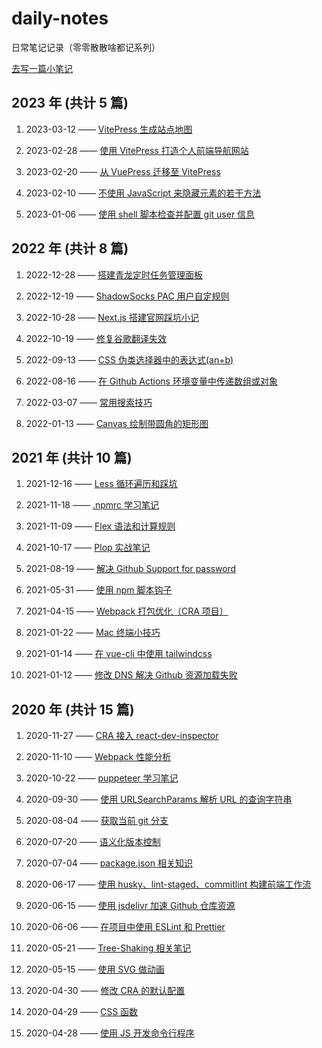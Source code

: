 # daily-notes

日常笔记记录（零零散散啥都记系列）

[去写一篇小笔记](https://github.com/maomao1996/daily-notes/issues/new)

## 2023 年 (共计 5 篇)

1. 2023-03-12 —— [VitePress 生成站点地图](https://github.com/maomao1996/daily-notes/issues/39)

2. 2023-02-28 —— [使用 VitePress 打造个人前端导航网站](https://github.com/maomao1996/daily-notes/issues/38)

3. 2023-02-20 —— [从 VuePress 迁移至 VitePress](https://github.com/maomao1996/daily-notes/issues/37)

4. 2023-02-10 —— [不使用 JavaScript 来隐藏元素的若干方法](https://github.com/maomao1996/daily-notes/issues/36)

5. 2023-01-06 —— [使用 shell 脚本检查并配置 git user 信息](https://github.com/maomao1996/daily-notes/issues/35)

## 2022 年 (共计 8 篇)

1. 2022-12-28 —— [搭建青龙定时任务管理面板](https://github.com/maomao1996/daily-notes/issues/34)

2. 2022-12-19 —— [ShadowSocks PAC 用户自定规则](https://github.com/maomao1996/daily-notes/issues/33)

3. 2022-10-28 —— [Next.js 搭建官网踩坑小记](https://github.com/maomao1996/daily-notes/issues/31)

4. 2022-10-19 —— [修复谷歌翻译失效](https://github.com/maomao1996/daily-notes/issues/30)

5. 2022-09-13 —— [CSS 伪类选择器中的表达式(an+b)](https://github.com/maomao1996/daily-notes/issues/29)

6. 2022-08-16 —— [在 Github Actions 环境变量中传递数组或对象](https://github.com/maomao1996/daily-notes/issues/28)

7. 2022-03-07 —— [常用搜索技巧](https://github.com/maomao1996/daily-notes/issues/27)

8. 2022-01-13 —— [Canvas 绘制带圆角的矩形图](https://github.com/maomao1996/daily-notes/issues/26)

## 2021 年 (共计 10 篇)

1. 2021-12-16 —— [Less 循环遍历和踩坑](https://github.com/maomao1996/daily-notes/issues/25)

2. 2021-11-18 —— [.npmrc 学习笔记](https://github.com/maomao1996/daily-notes/issues/24)

3. 2021-11-09 —— [Flex 语法和计算规则](https://github.com/maomao1996/daily-notes/issues/23)

4. 2021-10-17 —— [Plop 实战笔记](https://github.com/maomao1996/daily-notes/issues/22)

5. 2021-08-19 —— [解决 Github Support for password](https://github.com/maomao1996/daily-notes/issues/21)

6. 2021-05-31 —— [使用 npm 脚本钩子](https://github.com/maomao1996/daily-notes/issues/20)

7. 2021-04-15 —— [Webpack 打包优化（CRA 项目）](https://github.com/maomao1996/daily-notes/issues/19)

8. 2021-01-22 —— [Mac 终端小技巧](https://github.com/maomao1996/daily-notes/issues/18)

9. 2021-01-14 —— [在 vue-cli 中使用 tailwindcss](https://github.com/maomao1996/daily-notes/issues/17)

10. 2021-01-12 —— [修改 DNS 解决 Github 资源加载失败](https://github.com/maomao1996/daily-notes/issues/16)

## 2020 年 (共计 15 篇)

1. 2020-11-27 —— [CRA 接入 react-dev-inspector](https://github.com/maomao1996/daily-notes/issues/15)

2. 2020-11-10 —— [Webpack 性能分析](https://github.com/maomao1996/daily-notes/issues/14)

3. 2020-10-22 —— [puppeteer 学习笔记](https://github.com/maomao1996/daily-notes/issues/13)

4. 2020-09-30 —— [使用 URLSearchParams 解析 URL 的查询字符串](https://github.com/maomao1996/daily-notes/issues/12)

5. 2020-08-04 —— [获取当前 git 分支](https://github.com/maomao1996/daily-notes/issues/11)

6. 2020-07-20 —— [语义化版本控制](https://github.com/maomao1996/daily-notes/issues/10)

7. 2020-07-04 —— [package.json 相关知识](https://github.com/maomao1996/daily-notes/issues/9)

8. 2020-06-17 —— [使用 husky、lint-staged、commitlint 构建前端工作流](https://github.com/maomao1996/daily-notes/issues/8)

9. 2020-06-15 —— [使用 jsdelivr 加速 Github 仓库资源](https://github.com/maomao1996/daily-notes/issues/7)

10. 2020-06-06 —— [在项目中使用 ESLint 和 Prettier](https://github.com/maomao1996/daily-notes/issues/6)

11. 2020-05-21 —— [Tree-Shaking 相关笔记](https://github.com/maomao1996/daily-notes/issues/5)

12. 2020-05-15 —— [使用 SVG 做动画](https://github.com/maomao1996/daily-notes/issues/4)

13. 2020-04-30 —— [修改 CRA 的默认配置](https://github.com/maomao1996/daily-notes/issues/3)

14. 2020-04-29 —— [CSS 函数](https://github.com/maomao1996/daily-notes/issues/2)

15. 2020-04-28 —— [使用 JS 开发命令行程序](https://github.com/maomao1996/daily-notes/issues/1)
